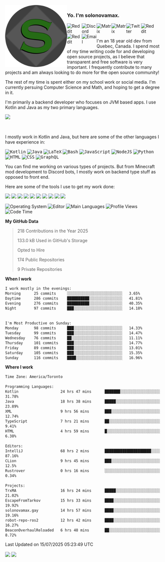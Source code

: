 <img align="left" alt="Avatar" width="200px" src="https://raw.githubusercontent.com/solonovamax/solonovamax/main/solonovamax-circle.png" />

### Yo. I'm solonovamax.

<a href="https://gitlab.com/solonovamax">
    <img align="left" alt="Reddit" width="48px" src="https://img.icons8.com/color/2x/gitlab.png">
</a>

<a href="https://discord.solonovamax.gay">
    <img align="left" alt="Discord" width="48px" src="https://img.icons8.com/color/2x/discord-logo.png">
</a>

<a href="https://matrix.to/#/@solonovamax:matrix.org?#gh-light-mode-only">
    <img align="left" alt="Matrix" width="48px" src="https://img.icons8.com/000000/material/2x/matrix-logo.png">
</a>
<a href="https://matrix.to/#/@solonovamax:matrix.org?#gh-dark-mode-only">
    <img align="left" alt="Matrix" width="48px" src="https://img.icons8.com/FFFFFF/material/2x/matrix-logo.png">
</a>

<a href="https://twitter.com/solonovamax">
    <img align="left" alt="Twitter" width="48px" src="https://img.icons8.com/color/2x/twitter.png">
</a>

<!-- <a href="https://twitch.tv/solonovamax">
    <img align="left" alt="Twitch" width="48px" src="https://img.icons8.com/color/2x/twitch.png">
</a> -->

<a href="https://reddit.com/u/solonovamax">
    <img align="left" alt="Reddit" width="48px" src="https://img.icons8.com/color/2x/reddit.png">
</a>

<a href="https://www.youtube.com/channel/UCTxCeyGu41WfEBT8mXpjHMA">
    <img align="left" alt="Reddit" width="48px" src="https://img.icons8.com/color/2x/youtube.png">
</a>

<a href="mailto:solonovamax@12oclockpoint.com">
    <img align="left" alt="Email" width="48px" src="https://img.icons8.com/fluency/2x/mail.png">
</a>

<!-- <a href="https://open.spotify.com/user/solonovamax">
    <img align="left" alt="Spotify" width="48px" src="https://img.icons8.com/color/2x/spotify.png">
</a> -->

<br/>
<br/>

I'm an 18 year old dev from Quebec, Canada.
I spend most of my time writing code for and developing open source projects, as I believe that transparent and free software is very important.
I frequently contribute to many projects and am always looking to do more for the open source community!

The rest of my time is spent either on my school work or social media. I'm currently persuing Computer Science and Math, and hoping to get a degree in it.

I'm primarily a backend developer who focuses on JVM based apps. I use Kotlin and Java as my two primary languages.


<a href="https://github.com/ryo-ma/github-profile-trophy"><img src="https://github-profile-trophy.vercel.app/?username=solonovamax&margin-w=15&row=1"/></a> 

<br/>

I mostly work in Kotlin and Java, but here are some of the other languages I have experience in:

<kbd><img height="32" alt="Kotlin" src="https://img.icons8.com/color/1x/kotlin.png"></kbd>
<kbd><img height="32" alt="Java" src="https://img.icons8.com/color/1x/java-coffee-cup-logo.png"></kbd>
<kbd><img height="32" alt="LaTeX" src="https://img.icons8.com/color/1x/latex.png"></kbd>
<kbd><img height="32" alt="Bash" src="https://img.icons8.com/color/1x/console.png"></kbd>
<kbd><img height="32" alt="JavaScript" src="https://img.icons8.com/color/1x/javascript.png"></kbd>
<kbd><img height="32" alt="NodeJS" src="https://img.icons8.com/color/1x/nodejs.png"></kbd>
<kbd><img height="32" alt="Python" src="https://img.icons8.com/color/1x/python.png"></kbd>
<kbd><img height="32" alt="HTML" src="https://img.icons8.com/color/1x/html-5.png"></kbd>
<kbd><img height="32" alt="CSS" src="https://img.icons8.com/color/1x/css3.png"></kbd>
<kbd><img height="32" alt="GraphQL" src="https://img.icons8.com/color/1x/graphql.png"></kbd>

You can find me working on various types of projects.
But from Minecraft mod development to Discord bots, I mostly work on backend type stuff as opposed to front end.

Here are some of the tools I use to get my work done:

<kbd><img height="32" src="https://img.icons8.com/color/2x/intellij-idea.png"></kbd>
<kbd><img height="32" src="https://img.icons8.com/color/2x/linux.png"></kbd>
<kbd><img height="32" src="https://img.icons8.com/fluent/2x/console.png"></kbd>
<kbd><img height="32" src="https://img.icons8.com/color/2x/open-source.png"></kbd>
<kbd><img height="32" src="https://img.icons8.com/color/2x/git.png"></kbd>
<kbd><img height="32" src="https://img.icons8.com/color/2x/docker.png"></kbd>
<kbd><img height="32" src="https://img.icons8.com/color/2x/mongodb.png"></kbd>
<kbd><img height="32" src="https://img.icons8.com/color/2x/nginx.png"></kbd>
<a href="?#gh-light-mode-only"><kbd><img height="32" src="https://img.icons8.com/metro/2x/mysql.png"></kbd></a>
<a href="?#gh-dark-mode-only"><kbd><img height="32" src="https://img.icons8.com/FFFFFF/metro/2x/mysql.png"></kbd></a>

![Operating System](https://img.shields.io/badge/OS-Arch%20Linux-informational?style=for-the-badge&logo=Arch%20Linux&logoColor=white&color=007ec6)
![Editor](https://img.shields.io/badge/Editor-IntelliJ%20Idea-informational?style=for-the-badge&logo=IntelliJ%20Idea&logoColor=white&color=007ec6)
![Main Languages](https://img.shields.io/badge/Main%20Languages-Java%20%26%20Kotlin-informational?style=for-the-badge&logo=Java&logoColor=white&color=007ec6)
![Profile Views](https://komarev.com/ghpvc/?username=solonovamax&color=blue&style=for-the-badge)
![Code Time](https://img.shields.io/endpoint?url=https://wakapi.solonovamax.gay/api/compat/shields/v1/solonovamax/interval:all_time&label=Code%20Time&style=for-the-badge&color=blue)

<!--START_SECTION:waka-->
**My GitHub Data**

> 218 Contributions in the Year 2025
> 
> 133.0 kB Used in GitHub's Storage
> 
> Opted to Hire
> 
> 174 Public Repositories
> 
> 9 Private Repositories
> 
**When I work** 

```text
I work mostly in the evenings: 
Morning      25 commits     ░░░░░░░░░░░░░░░░░░░░░░░░░   3.65% 
Daytime      286 commits    ██████████░░░░░░░░░░░░░░░   41.81% 
Evening      276 commits    ██████████░░░░░░░░░░░░░░░   40.35% 
Night        97 commits     ███░░░░░░░░░░░░░░░░░░░░░░   14.18%


I'm Most Productive on Sunday: 
Monday       98 commits     ███░░░░░░░░░░░░░░░░░░░░░░   14.33% 
Tuesday      99 commits     ███░░░░░░░░░░░░░░░░░░░░░░   14.47% 
Wednesday    76 commits     ██░░░░░░░░░░░░░░░░░░░░░░░   11.11% 
Thursday     101 commits    ███░░░░░░░░░░░░░░░░░░░░░░   14.77% 
Friday       89 commits     ███░░░░░░░░░░░░░░░░░░░░░░   13.01% 
Saturday     105 commits    ███░░░░░░░░░░░░░░░░░░░░░░   15.35% 
Sunday       116 commits    ████░░░░░░░░░░░░░░░░░░░░░   16.96%

```


**Where I work** 

```text
Time Zone: America/Toronto

Programming Languages: 
Kotlin                   24 hrs 47 mins      ███████░░░░░░░░░░░░░░░░░░   31.78% 
Java                     18 hrs 38 mins      █████░░░░░░░░░░░░░░░░░░░░   23.89% 
XML                      9 hrs 56 mins       ███░░░░░░░░░░░░░░░░░░░░░░   12.74% 
TypeScript               7 hrs 21 mins       ██░░░░░░░░░░░░░░░░░░░░░░░   9.41% 
HTML                     4 hrs 59 mins       █░░░░░░░░░░░░░░░░░░░░░░░░   6.38%

Editors: 
IntelliJ                 68 hrs 2 mins       █████████████████████░░░░   87.16% 
CLion                    9 hrs 45 mins       ███░░░░░░░░░░░░░░░░░░░░░░   12.5% 
Rustrover                0 hrs 16 mins       ░░░░░░░░░░░░░░░░░░░░░░░░░   0.34%

Projects: 
TrxMA                    16 hrs 24 mins      █████░░░░░░░░░░░░░░░░░░░░   21.02% 
EscapeFromTarkov         15 hrs 33 mins      ████░░░░░░░░░░░░░░░░░░░░░   19.92% 
solonovamax.gay          14 hrs 57 mins      ████░░░░░░░░░░░░░░░░░░░░░   19.16% 
robot-repo-ros2          12 hrs 42 mins      ████░░░░░░░░░░░░░░░░░░░░░   16.27% 
BeaconOverhaulReloaded   6 hrs 48 mins       ██░░░░░░░░░░░░░░░░░░░░░░░   8.72%

```


 Last Updated on 15/07/2025 05:23:49 UTC
<!--END_SECTION:waka-->

<div style="white-space:nowrap;width:100%;position: relative;display: inline-block">
<img align="center" src="https://github-readme-stats.vercel.app/api?username=solonovamax&custom_title=solonovamax%27s%20Github%20Stats&langs_count=5&include_all_commits=true&count_private=true&show_icons=true&theme=github_dark"/>
<img align="center" src="https://github-readme-stats.vercel.app/api/wakatime?api_domain=wakapi.dev&username=solonovamax&range=last_30_days&custom_title=solonovamax%27s+Primary+Languages+%28Last+Month%29&langs_count=10&show_icons=true&theme=github_dark"/>
</div>
